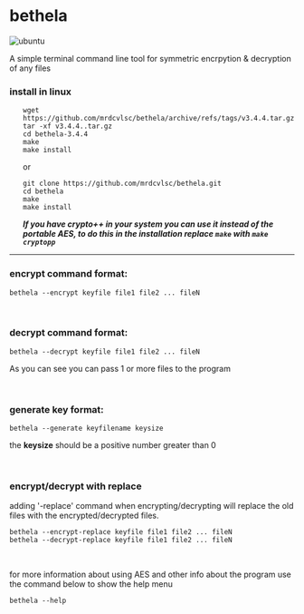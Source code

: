 # bethela

![ubuntu](https://github.com/mrdcvlsc/bethela/actions/workflows/build-test.yml/badge.svg)

A simple terminal command line tool for symmetric encrpytion & decryption of any files

### install in linux

<ul>

```
wget https://github.com/mrdcvlsc/bethela/archive/refs/tags/v3.4.4.tar.gz
tar -xf v3.4.4..tar.gz
cd bethela-3.4.4
make
make install
```
or
```
git clone https://github.com/mrdcvlsc/bethela.git
cd bethela
make
make install
```

***If you have crypto++ in your system you can use it instead of the portable AES, to do this in the installation replace ```make``` with ```make cryptopp```***
  
</ul>

----------------------------------------------------

### encrypt command format:

```
bethela --encrypt keyfile file1 file2 ... fileN
```

<br>

### decrypt command format:

```
bethela --decrypt keyfile file1 file2 ... fileN
```
As you can see you can pass 1 or more files to the program

<br>

### generate key format:

```
bethela --generate keyfilename keysize
```
the **keysize** should be a positive number greater than 0

<br>

### encrypt/decrypt with replace

adding '-replace' command when encrypting/decrypting will
replace the old files with the encrypted/decrypted files.

```
bethela --encrypt-replace keyfile file1 file2 ... fileN
bethela --decrypt-replace keyfile file1 file2 ... fileN
```

<br>

for more information about using AES and other info about the program use the command below to show the help menu

```
bethela --help
```